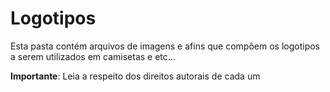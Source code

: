 

# Logotipos



Esta pasta contém arquivos de imagens e afins que compõem os logotipos a serem utilizados em camisetas e etc...

**Importante**: Leia a respeito dos direitos autorais de cada um